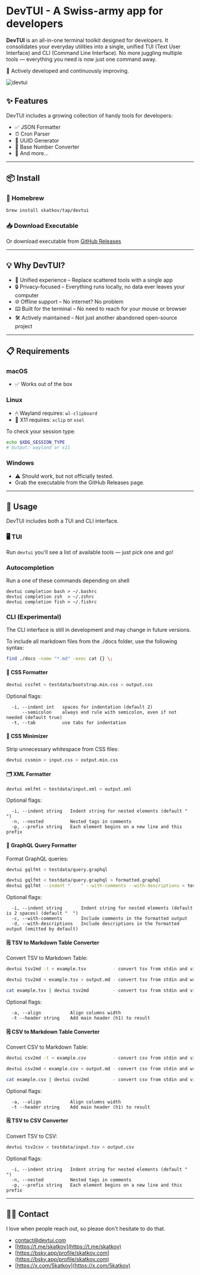 # **DevTUI** - A Swiss-army app for developers

**DevTUI** is an all-in-one terminal toolkit designed for developers. It consolidates your everyday utilities into a single, unified TUI (Text User Interface) and CLI (Command Line Interface). No more juggling multiple tools — everything you need is now just one command away.

🚀 Actively developed and continuously improving.

![devtui](devtui.png)

## ✨ Features

DevTUI includes a growing collection of handy tools for developers:

- ✅ JSON Formatter
- ⏰ Cron Parser
- 🔑 UUID Generator
- 🔢 Base Number Converter
- 🎯 And more...

---

## 📦 Install
### 🧃 Homebrew
```
brew install skatkov/tap/devtui
```
### 📥 Download Executable

Or download executable from [GitHub Releases](https://github.com/skatkov/homebrew-tap/releases?q=devtui&expanded=true)

---

## 💡 Why DevTUI?

 - 🧰 Unified experience – Replace scattered tools with a single app
 - 🔒 Privacy-focused – Everything runs locally, no data ever leaves your computer
 - 🌐 Offline support – No internet? No problem
 - ⌨️ Built for the terminal – No need to reach for your mouse or browser
 - 🛠️ Actively maintained – Not just another abandoned open-source project

---

## 📋 Requirements

### macOS
- ✅ Works out of the box

### Linux

- 🖱 Wayland requires: `wl-clipboard`
- 🧮 X11 requires: `xclip` or `xsel`

To check your session type:
```bash
echo $XDG_SESSION_TYPE
# Output: wayland or x11
```
### Windows

- ⚠️ Should work, but not officially tested.
- Grab the executable from the GitHub Releases page.

---

## 🚀 Usage
DevTUI includes both a TUI and CLI interface.

### 🖥 TUI
Run `devtui` you'll see a list of available tools — just pick one and go!

### Autocompletion
Run a one of these commands depending on shell

```
devtui completion bash > ~/.bashrc
devtui completion zsh  > ~/.zshrc
devtui completion fish > ~/.fishrc
```

### CLI (Experimental)
The CLI interface is still in development and may change in future versions.

To include all markdown files from the ./docs folder, use the following syntax:

```bash
find ./docs -name "*.md" -exec cat {} \;
```

#### 🎨 CSS Formatter
```bash
devtui cssfmt < testdata/bootstrap.min.css > output.css
```

Optional flags:
```
  -i, --indent int   spaces for indentation (default 2)
      --semicolon    always end rule with semicolon, even if not needed (default true)
  -t, --tab          use tabs for indentation
```
#### 🧼 CSS Minimizer
Strip unnecessary whitespace from CSS files:

```bash
devtui cssmin < input.css > output.min.css
```

#### 🗂 XML Formatter
```bash
devtui xmlfmt < testdata/input.xml > output.xml
```

Optional flags:

```
  -i, --indent string   Indent string for nested elements (default "  ")
  -n, --nested          Nested tags in comments
  -p, --prefix string   Each element begins on a new line and this prefix
```

#### 📝 GraphQL Query Formatter
Format GraphQL queries:

```bash
devtui gqlfmt < testdata/query.graphql

devtui gqlfmt < testdata/query.graphql > formatted.graphql
devtui gqlfmt --indent "    " --with-comments --with-descriptions < testdata/query.graphql
```

Optional flags:
```
  -i, --indent string       Indent string for nested elements (default is 2 spaces) (default "  ")
  -c, --with-comments       Include comments in the formatted output
  -d, --with-descriptions   Include descriptions in the formatted output (omitted by default)
```

#### 🗒️ TSV to Markdown Table Converter
Convert TSV to Markdown Table:

```bash
devtui tsv2md -t < example.tsv          - convert tsv from stdin and view result in stdout

devtui tsv2md < example.tsv > output.md - convert tsv from stdin and write result in new file

cat example.tsv | devtui tsv2md         - convert tsv from stdin and view result in stdout
```

Optional flags:
```
  -a, --align           Align columns width
  -t --header string    Add main header (h1) to result
```

#### 🗒️ CSV to Markdown Table Converter
Convert CSV to Markdown Table:

```bash
devtui csv2md -t < example.csv          - convert csv from stdin and view result in stdout

devtui csv2md < example.csv > output.md - convert csv from stdin and write result in new file

cat example.csv | devtui csv2md         - convert csv from stdin and view result in stdout
```

Optional flags:
```
  -a, --align           Align columns width
  -t --header string    Add main header (h1) to result
```

#### 🗒️ TSV to CSV Converter
Convert TSV to CSV:

```bash
devtui tsv2csv < testdata/input.tsv > output.csv
```

Optional flags:
```
  -i, --indent string   Indent string for nested elements (default "  ")
  -n, --nested          Nested tags in comments
  -p, --prefix string   Each element begins on a new line and this prefix
```

---

## 🧑‍💻 Contact
I love when people reach out, so please don't hesitate to do that.

- contact@devtui.com
- [https://t.me/skatkov](https://t.me/skatkov)
- [https://bsky.app/profile/skatkov.com](https://bsky.app/profile/skatkov.com)
- [https://x.com/5katkov](https://x.com/5katkov)
